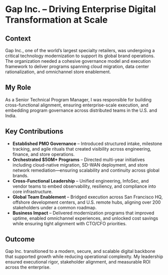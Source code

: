 # Gap Inc. – Driving Enterprise Digital Transformation at Scale

## Context  
Gap Inc., one of the world’s largest specialty retailers, was undergoing a critical technology modernization to support its global brand operations. The organization needed a cohesive governance model and execution framework to deliver programs spanning cloud migration, data center rationalization, and omnichannel store enablement.  

## My Role  
As a Senior Technical Program Manager, I was responsible for building cross-functional alignment, ensuring enterprise-scale execution, and embedding program governance across distributed teams in the U.S. and India.  

## Key Contributions  
- **Established PMO Governance** – Introduced structured intake, milestone tracking, and agile rituals that created visibility across engineering, finance, and store operations.  
- **Orchestrated $50M+ Programs** – Directed multi-year initiatives including cloud-native migration, SD-WAN deployment, and store network remediation—ensuring scalability and continuity across global brands.  
- **Cross-Functional Leadership** – Unified engineering, InfoSec, and vendor teams to embed observability, resiliency, and compliance into core infrastructure.  
- **Global Team Enablement** – Bridged execution across San Francisco HQ, offshore development centers, and U.S. remote hubs, aligning over 200 stakeholders under a common roadmap.  
- **Business Impact** – Delivered modernization programs that improved uptime, enabled omnichannel experiences, and unlocked cost savings while ensuring tight alignment with CTO/CFO priorities.  

## Outcome  
Gap Inc. transitioned to a modern, secure, and scalable digital backbone that supported growth while reducing operational complexity. My leadership ensured executional rigor, stakeholder alignment, and measurable ROI across the enterprise.  
